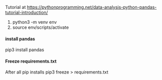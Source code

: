 Tutorial at https://pythonprogramming.net/data-analysis-python-pandas-tutorial-introduction/

1. python3 -m venv env
2. source env/scripts/activate

#### install pandas
pip3 install pandas



#### Freeze requirements.txt
After all pip installs
pip3 freeze > requirements.txt